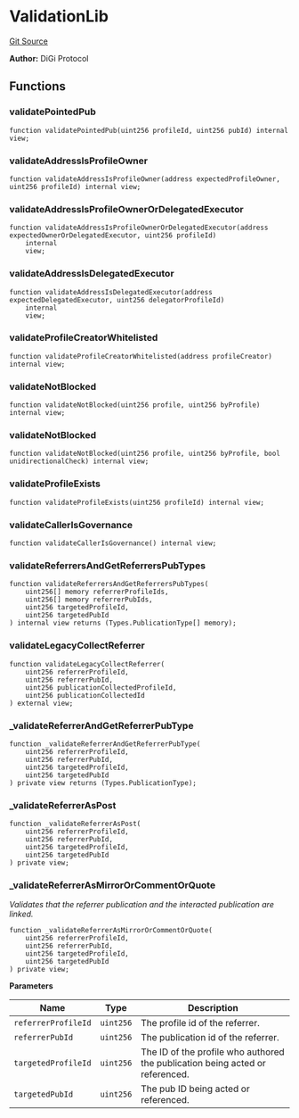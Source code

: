 # ValidationLib
[Git Source](https://github.com/digiv3rse/core-contracts/blob/5454b58664fab805b6888a68ff40915d251f32f3/contracts/libraries/ValidationLib.sol)

**Author:**
DiGi Protocol


## Functions
### validatePointedPub


```solidity
function validatePointedPub(uint256 profileId, uint256 pubId) internal view;
```

### validateAddressIsProfileOwner


```solidity
function validateAddressIsProfileOwner(address expectedProfileOwner, uint256 profileId) internal view;
```

### validateAddressIsProfileOwnerOrDelegatedExecutor


```solidity
function validateAddressIsProfileOwnerOrDelegatedExecutor(address expectedOwnerOrDelegatedExecutor, uint256 profileId)
    internal
    view;
```

### validateAddressIsDelegatedExecutor


```solidity
function validateAddressIsDelegatedExecutor(address expectedDelegatedExecutor, uint256 delegatorProfileId)
    internal
    view;
```

### validateProfileCreatorWhitelisted


```solidity
function validateProfileCreatorWhitelisted(address profileCreator) internal view;
```

### validateNotBlocked


```solidity
function validateNotBlocked(uint256 profile, uint256 byProfile) internal view;
```

### validateNotBlocked


```solidity
function validateNotBlocked(uint256 profile, uint256 byProfile, bool unidirectionalCheck) internal view;
```

### validateProfileExists


```solidity
function validateProfileExists(uint256 profileId) internal view;
```

### validateCallerIsGovernance


```solidity
function validateCallerIsGovernance() internal view;
```

### validateReferrersAndGetReferrersPubTypes


```solidity
function validateReferrersAndGetReferrersPubTypes(
    uint256[] memory referrerProfileIds,
    uint256[] memory referrerPubIds,
    uint256 targetedProfileId,
    uint256 targetedPubId
) internal view returns (Types.PublicationType[] memory);
```

### validateLegacyCollectReferrer


```solidity
function validateLegacyCollectReferrer(
    uint256 referrerProfileId,
    uint256 referrerPubId,
    uint256 publicationCollectedProfileId,
    uint256 publicationCollectedId
) external view;
```

### _validateReferrerAndGetReferrerPubType


```solidity
function _validateReferrerAndGetReferrerPubType(
    uint256 referrerProfileId,
    uint256 referrerPubId,
    uint256 targetedProfileId,
    uint256 targetedPubId
) private view returns (Types.PublicationType);
```

### _validateReferrerAsPost


```solidity
function _validateReferrerAsPost(
    uint256 referrerProfileId,
    uint256 referrerPubId,
    uint256 targetedProfileId,
    uint256 targetedPubId
) private view;
```

### _validateReferrerAsMirrorOrCommentOrQuote

*Validates that the referrer publication and the interacted publication are linked.*


```solidity
function _validateReferrerAsMirrorOrCommentOrQuote(
    uint256 referrerProfileId,
    uint256 referrerPubId,
    uint256 targetedProfileId,
    uint256 targetedPubId
) private view;
```
**Parameters**

|Name|Type|Description|
|----|----|-----------|
|`referrerProfileId`|`uint256`|The profile id of the referrer.|
|`referrerPubId`|`uint256`|The publication id of the referrer.|
|`targetedProfileId`|`uint256`|The ID of the profile who authored the publication being acted or referenced.|
|`targetedPubId`|`uint256`|The pub ID being acted or referenced.|


